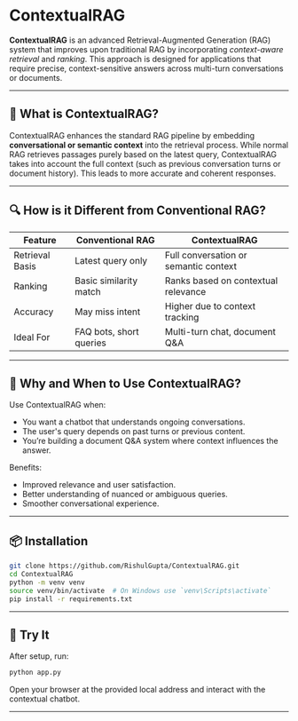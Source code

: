 # ContextualRAG

**ContextualRAG** is an advanced Retrieval-Augmented Generation (RAG) system that improves upon traditional RAG by incorporating *context-aware retrieval* and *ranking*. This approach is designed for applications that require precise, context-sensitive answers across multi-turn conversations or documents.

---

## 🚀 What is ContextualRAG?

ContextualRAG enhances the standard RAG pipeline by embedding **conversational or semantic context** into the retrieval process. While normal RAG retrieves passages purely based on the latest query, ContextualRAG takes into account the full context (such as previous conversation turns or document history). This leads to more accurate and coherent responses.

---

## 🔍 How is it Different from Conventional RAG?

| Feature | Conventional RAG | ContextualRAG |
|--------|------------------|----------------|
| Retrieval Basis | Latest query only | Full conversation or semantic context |
| Ranking | Basic similarity match | Ranks based on contextual relevance |
| Accuracy | May miss intent | Higher due to context tracking |
| Ideal For | FAQ bots, short queries | Multi-turn chat, document Q&A |

---

## 🧠 Why and When to Use ContextualRAG?

Use ContextualRAG when:
- You want a chatbot that understands ongoing conversations.
- The user's query depends on past turns or previous content.
- You’re building a document Q&A system where context influences the answer.

Benefits:
- Improved relevance and user satisfaction.
- Better understanding of nuanced or ambiguous queries.
- Smoother conversational experience.

---

## 📦 Installation

```bash
git clone https://github.com/RishulGupta/ContextualRAG.git
cd ContextualRAG
python -m venv venv
source venv/bin/activate  # On Windows use `venv\Scripts\activate`
pip install -r requirements.txt
```

---

## 🧪 Try It

After setup, run:

```bash
python app.py
```

Open your browser at the provided local address and interact with the contextual chatbot.

---
